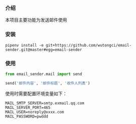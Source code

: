 ### 介绍

本项目主要功能为发送邮件使用

### 安装

```
pipenv install -e git+https://github.com/wutongci/email-sender.git@master#egg=email-sender
```

### 使用

```python
from email_sender.mail import send

send('邮件内容', '邮件标题', '收件人列表')
```

使用时需要配置环境变量如下：

```
MAIL_SMTP_SERVER=smtp.exmail.qq.com
MAIL_SERVER_PORT=465
MAIL_USER=noreply@xxxx.com
MAIL_PASSWORD=pwddd
```
